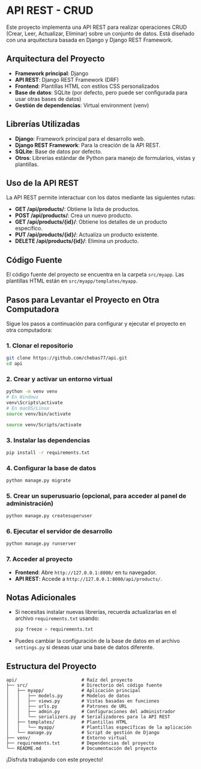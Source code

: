 # API REST - CRUD

Este proyecto implementa una API REST para realizar operaciones CRUD (Crear, Leer, Actualizar, Eliminar) sobre un conjunto de datos. Está diseñado con una arquitectura basada en Django y Django REST Framework.

## Arquitectura del Proyecto

- **Framework principal**: Django
- **API REST**: Django REST Framework (DRF)
- **Frontend**: Plantillas HTML con estilos CSS personalizados
- **Base de datos**: SQLite (por defecto, pero puede ser configurada para usar otras bases de datos)
- **Gestión de dependencias**: Virtual environment (venv)

## Librerías Utilizadas

- **Django**: Framework principal para el desarrollo web.
- **Django REST Framework**: Para la creación de la API REST.
- **SQLite**: Base de datos por defecto.
- **Otros**: Librerías estándar de Python para manejo de formularios, vistas y plantillas.

## Uso de la API REST

La API REST permite interactuar con los datos mediante las siguientes rutas:

- **GET /api/products/**: Obtiene la lista de productos.
- **POST /api/products/**: Crea un nuevo producto.
- **GET /api/products/{id}/**: Obtiene los detalles de un producto específico.
- **PUT /api/products/{id}/**: Actualiza un producto existente.
- **DELETE /api/products/{id}/**: Elimina un producto.

## Código Fuente

El código fuente del proyecto se encuentra en la carpeta `src/myapp`. Las plantillas HTML están en `src/myapp/templates/myapp`.

## Pasos para Levantar el Proyecto en Otra Computadora

Sigue los pasos a continuación para configurar y ejecutar el proyecto en otra computadora:

### 1. Clonar el repositorio
```bash
git clone https://github.com/chebas77/api.git
cd api
```

### 2. Crear y activar un entorno virtual
```bash
python -m venv venv
# En Windows
venv\Scripts\activate
# En macOS/Linux
source venv/bin/activate

source venv/Scripts/activate
```

### 3. Instalar las dependencias
```bash
pip install -r requirements.txt
```

### 4. Configurar la base de datos
```bash
python manage.py migrate
```

### 5. Crear un superusuario (opcional, para acceder al panel de administración)
```bash
python manage.py createsuperuser
```

### 6. Ejecutar el servidor de desarrollo
```bash
python manage.py runserver
```

### 7. Acceder al proyecto
- **Frontend**: Abre `http://127.0.0.1:8000/` en tu navegador.
- **API REST**: Accede a `http://127.0.0.1:8000/api/products/`.

## Notas Adicionales

- Si necesitas instalar nuevas librerías, recuerda actualizarlas en el archivo `requirements.txt` usando:
  ```bash
  pip freeze > requirements.txt
  ```
- Puedes cambiar la configuración de la base de datos en el archivo `settings.py` si deseas usar una base de datos diferente.

## Estructura del Proyecto

```plaintext
api/                        # Raíz del proyecto
├── src/                    # Directorio del código fuente
│   ├── myapp/              # Aplicación principal
│   │   ├── models.py       # Modelos de datos
│   │   ├── views.py        # Vistas basadas en funciones
│   │   ├── urls.py         # Patrones de URL
│   │   ├── admin.py        # Configuraciones del administrador
│   │   └── serializers.py  # Serializadores para la API REST
│   ├── templates/          # Plantillas HTML
│   │   └── myapp/          # Plantillas específicas de la aplicación
│   └── manage.py           # Script de gestión de Django
├── venv/                   # Entorno virtual
├── requirements.txt        # Dependencias del proyecto
└── README.md               # Documentación del proyecto
```

¡Disfruta trabajando con este proyecto!
